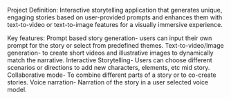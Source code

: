 Project Definition:
Interactive storytelling application that generates unique, engaging stories based on user-provided prompts and enhances them with text-to-video or text-to-image features for a visually immersive experience.

Key features:
Prompt based story generation- users can input their own prompt for the story or select from predefined themes.
Text-to-video/Image generation- to create short videos and illustrative images to dynamically match the narrative.
Interactive Storytelling- Users can choose different scenarios or directions to add new characters, elements, etc mid story.
Collaborative mode- To combine different parts of a story or to co-create stories.
Voice narration- Narration of the story in a user selected voice model.
